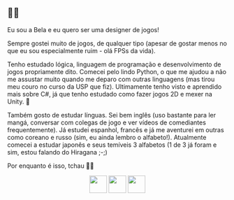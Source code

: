 ## 🙇‍♀️

Eu sou a Bela e eu quero ser uma designer de jogos!

Sempre gostei muito de jogos, de qualquer tipo (apesar de gostar menos no que eu sou especialmente ruim - olá FPSs da vida).

Tenho estudado lógica, linguagem de programação e desenvolvimento de jogos propriamente dito. Comecei pelo lindo Python, o que me ajudou a não me assustar muito quando me deparo com outras linguagens (mas tirou meu couro no curso da USP que fiz). Ultimamente tenho visto e aprendido mais sobre C#, já que tenho estudado como fazer jogos 2D e mexer na Unity. 👾

Também gosto de estudar línguas. Sei bem inglês (uso bastante para ler mangá, conversar com colegas de jogo e ver vídeos de comediantes frequentemente). Já estudei espanhol, francês e já me aventurei em outras como coreano e russo (sim, eu ainda lembro o alfabeto!). Atualmente comecei a estudar japonês e seus temíveis 3 alfabetos (1 de 3 já foram e sim, estou falando do Hiragana ;-;)

Por enquanto é isso, tchau 🙅‍♀️



<p align="center">
  <img src="https://cdn.jsdelivr.net/gh/devicons/devicon/icons/unity/unity-original.svg" width="40" height="40"/>
  <img src="https://cdn.jsdelivr.net/gh/devicons/devicon/icons/csharp/csharp-original.svg" width="40" height="40"/>
  <img src="https://cdn.jsdelivr.net/gh/devicons/devicon/icons/python/python-original.svg" width="40" height="40"/>
</p>

<!--
**belazevedo/belazevedo** is a ✨ _special_ ✨ repository because its `README.md` (this file) appears on your GitHub profile.

Here are some ideas to get you started:

- 🔭 I’m currently working on ...
- 🌱 I’m currently learning ...
- 👯 I’m looking to collaborate on ...
- 🤔 I’m looking for help with ...
- 💬 Ask me about ...
- 📫 How to reach me: ...
- 😄 Pronouns: ...
- ⚡ Fun fact: ...
-->
